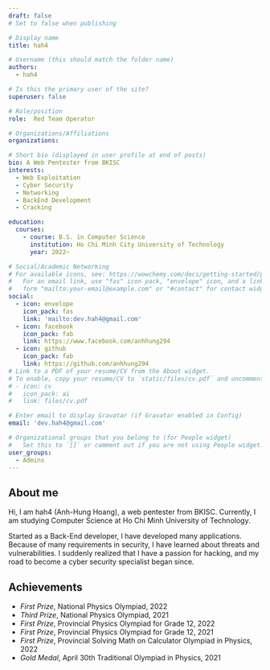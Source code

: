 ```yaml
---
draft: false
# Set to false when publishing

# Display name
title: hah4

# Username (this should match the folder name)
authors:
  - hah4

# Is this the primary user of the site?
superuser: false

# Role/position
role:  Red Team Operator

# Organizations/Affiliations
organizations:

# Short bio (displayed in user profile at end of posts)
bio: A Web Pentester from BKISC
interests:
  - Web Exploitation
  - Cyber Security
  - Networking
  - BackEnd Development
  - Cracking

education:
  courses:
    - course: B.S. in Computer Science
      institution: Ho Chi Minh City University of Technology
      year: 2022~

# Social/Academic Networking
# For available icons, see: https://wowchemy.com/docs/getting-started/page-builder/#icons
#   For an email link, use "fas" icon pack, "envelope" icon, and a link in the
#   form "mailto:your-email@example.com" or "#contact" for contact widget.
social:
  - icon: envelope
    icon_pack: fas
    link: 'mailto:dev.hah4@gmail.com'
  - icon: facebook
    icon_pack: fab
    link: https://www.facebook.com/anhhung294
  - icon: github
    icon_pack: fab
    link: https://github.com/anhhung294
# Link to a PDF of your resume/CV from the About widget.
# To enable, copy your resume/CV to `static/files/cv.pdf` and uncomment the lines below.
# - icon: cv
#   icon_pack: ai
#   link: files/cv.pdf

# Enter email to display Gravatar (if Gravatar enabled in Config)
email: 'dev.hah4@gmail.com'

# Organizational groups that you belong to (for People widget)
#   Set this to `[]` or comment out if you are not using People widget.
user_groups:
  - Admins
---
```


## About me

Hi, I am hah4 (Anh-Hung Hoang), a web pentester from BKISC. Currently, I am studying Computer Science at Ho Chi Minh University of Technology.

Started as a Back-End developer, I have developed many applications. Because of many requirements in security, I have learned about threats and vulnerabilities. I suddenly realized that I have a passion for hacking, and my road to become a cyber security specialist began since.

## Achievements

+ *First Prize*, National Physics Olympiad, 2022
+ *Third Prize*, National Physics Olympiad, 2021
+ *First Prize*, Provincial Physics Olympiad for Grade 12, 2022
+ *First Prize*, Provincial Physics Olympiad for Grade 12, 2021
+ *First Prize*, Provincial Solving Math on Calculator Olympiad in Physics, 2022
+ *Gold Medal*, April 30th Traditional Olympiad in Physics, 2021

